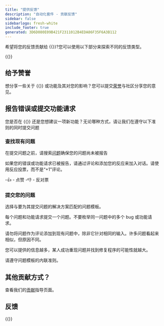 ```yaml
---
title: "提供反馈"
description: "自动化套件 - 贡献反馈"
sidebar: false
sidebarlogo: fresh-white
include_footer: true
generated: 3D6D080E09B421F2311012B4EDA86F35F6A3B112
---
```


希望将您的反馈贡献给 {{<product-name>}}?您可以使用以下部分来探索不同的反馈类型。

{{<toc>}}

## 给予赞誉

想分享一些关于 {{<product-name>}} 或功能及其对您的影响？您可以提交[荣誉](https://github.com/microsoft/powercat-automation-kit/issues/new?assignees=&labels=automation-kit%2Ckudos&template=4-automation-kit-kudos.yml&title=%5BAutomation+Kit+-+Kudos%5D+Your+summary)与社区分享您的意见。

## 报告错误或提交功能请求

您是否在 {{<product-name>}} 还是您想建议一项新功能？无论哪种方式，请让我们在遵守以下准则的同时提交问题

### 查找现有问题

在提交问题之前，请搜索[问题](https://github.com/microsoft/automation-kit/issues)确保您的问题尚未被报告

如果您的错误或功能请求已被报告，请通过评论和添加您的反应来加入对话。请使用反应投票，而不是“+1”评论。

-👍 - 点赞
-👎 - 反对票

### 提交您的问题

选择与要为其提交问题的解决方案匹配的问题模板。

每个问题和功能请求提交一个问题。不要枚举同一问题中的多个 bug 或功能请求。

请勿将问题作为评论添加到现有问题中，除非它针对相同的输入。许多问题看起来相似，但原因不同。

您可以提供的信息越多，某人成功重现问题并找到修复程序的可能性就越大。

请遵守问题模板的内联准则。

## 其他贡献方式？

查看我们的[贡献](/zh-hans/contribution)指导页面。

## 反馈

{{<questions name="/content/zh-hans/contribution/feedback.json" completed="感谢您提供反馈" shownavigationbuttons="false" locale="zh-hans">}}
